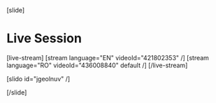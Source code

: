[slide]
# Live Session

[live-stream]
[stream language="EN" videoId="421802353"  /]
[stream language="RO" videoId="436008840" default /]
[/live-stream]

[slido id="jgeolnuv" /]

[/slide]